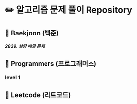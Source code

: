 # :pencil2: 알고리즘 문제 풀이 Repository 

## :blue_book: Baekjoon (백준)
##### 2839. 설탕 배달 문제

## :blue_book: Programmers (프로그래머스)
### level 1


## :blue_book: Leetcode (리트코드)
